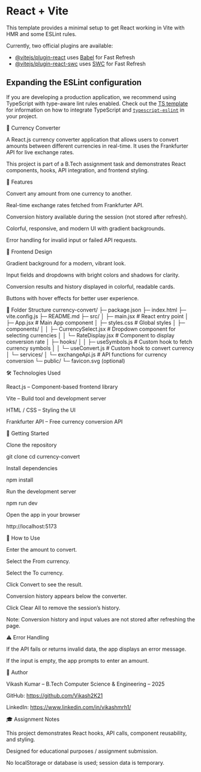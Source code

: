 # React + Vite

This template provides a minimal setup to get React working in Vite with HMR and some ESLint rules.

Currently, two official plugins are available:

- [@vitejs/plugin-react](https://github.com/vitejs/vite-plugin-react/blob/main/packages/plugin-react) uses [Babel](https://babeljs.io/) for Fast Refresh
- [@vitejs/plugin-react-swc](https://github.com/vitejs/vite-plugin-react/blob/main/packages/plugin-react-swc) uses [SWC](https://swc.rs/) for Fast Refresh

## Expanding the ESLint configuration

If you are developing a production application, we recommend using TypeScript with type-aware lint rules enabled. Check out the [TS template](https://github.com/vitejs/vite/tree/main/packages/create-vite/template-react-ts) for information on how to integrate TypeScript and [`typescript-eslint`](https://typescript-eslint.io) in your project.
  

 💱 Currency Converter

A React.js currency converter application that allows users to convert amounts between different currencies in real-time. It uses the Frankfurter API for live exchange rates.

This project is part of a B.Tech assignment task and demonstrates React components, hooks, API integration, and frontend styling.

🌟 Features

Convert any amount from one currency to another.

Real-time exchange rates fetched from Frankfurter API.

Conversion history available during the session (not stored after refresh).

Colorful, responsive, and modern UI with gradient backgrounds.

Error handling for invalid input or failed API requests.

🎨 Frontend Design

Gradient background for a modern, vibrant look.

Input fields and dropdowns with bright colors and shadows for clarity.

Conversion results and history displayed in colorful, readable cards.

Buttons with hover effects for better user experience.

📁 Folder Structure
currency-convert/
├─ package.json
├─ index.html
├─ vite.config.js
├─ README.md
├─ src/
│  ├─ main.jsx              # React entry point
│  ├─ App.jsx               # Main App component
│  ├─ styles.css            # Global styles
│  ├─ components/
│  │  ├─ CurrencySelect.jsx # Dropdown component for selecting currencies
│  │  └─ RateDisplay.jsx    # Component to display conversion rate
│  ├─ hooks/
│  │  ├─ useSymbols.js      # Custom hook to fetch currency symbols
│  │  └─ useConvert.js      # Custom hook to convert currency
│  └─ services/
│     └─ exchangeApi.js     # API functions for currency conversion
└─ public/
   └─ favicon.svg (optional)

🛠 Technologies Used

React.js – Component-based frontend library

Vite – Build tool and development server

HTML / CSS – Styling the UI

Frankfurter API – Free currency conversion API

🚀 Getting Started

Clone the repository

git clone <your-repo-link>
cd currency-convert


Install dependencies

npm install


Run the development server

npm run dev


Open the app in your browser

http://localhost:5173

🔧 How to Use

Enter the amount to convert.

Select the From currency.

Select the To currency.

Click Convert to see the result.

Conversion history appears below the converter.

Click Clear All to remove the session’s history.

Note: Conversion history and input values are not stored after refreshing the page.

⚠️ Error Handling

If the API fails or returns invalid data, the app displays an error message.

If the input is empty, the app prompts to enter an amount.

📌 Author

Vikash Kumar – B.Tech Computer Science & Engineering – 2025

GitHub: https://github.com/Vikash2K21

LinkedIn: https://www.linkedin.com/in/vikashmrh1/

🎓 Assignment Notes

This project demonstrates React hooks, API calls, component reusability, and styling.

Designed for educational purposes / assignment submission.

No localStorage or database is used; session data is temporary.
